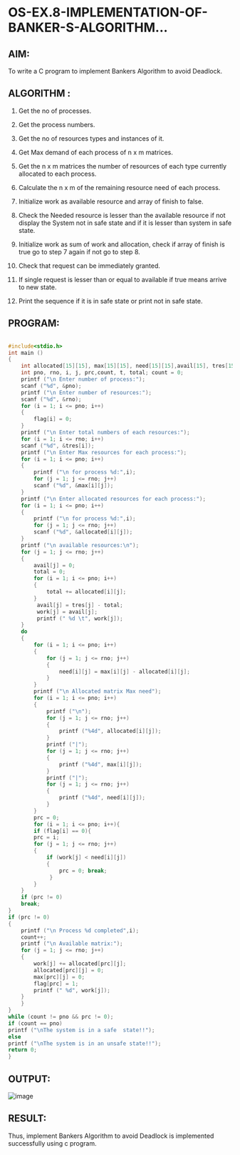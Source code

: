 # OS-EX.8-IMPLEMENTATION-OF-BANKER-S-ALGORITHM...

## **AIM**:

To write a C program to implement Bankers Algorithm to avoid Deadlock.

## **ALGORITHM** :

1. Get the no of processes.
   
2. Get the process numbers.
   
3. Get the no of resources types and instances of it.
   
4. Get Max demand of each process of n x m matrices.
   
5. Get the n x m matrices the number of resources of each type currently allocated to each process.
    
6. Calculate the n x m of the remaining resource need of each process.
    
7. Initialize work as available resource and array of finish to false.
    
8. Check the Needed resource is lesser than the available resource if not display the System not in safe state and if it is lesser than system in safe state.
    
9. Initialize work as sum of work and allocation, check if array of finish is true go to step 7 again if not go to step 8.
    
10. Check that request can be immediately granted.
    
11. If single request is lesser than or equal to available if true means arrive to new state.
    
12.  Print the sequence if it is in safe state or print not in safe state.

## PROGRAM:

```C

#include<stdio.h>
int main ()
{
    int allocated[15][15], max[15][15], need[15][15],avail[15], tres[15], work[1], flag[15];
    int pno, rno, i, j, prc,count, t, total; count = 0;
    printf ("\n Enter number of process:");
    scanf ("%d", &pno);
    printf ("\n Enter number of resources:");
    scanf ("%d", &rno);
    for (i = 1; i <= pno; i++)
    {
        flag[i] = 0;
    }
    printf ("\n Enter total numbers of each resources:");
    for (i = 1; i <= rno; i++)
    scanf ("%d", &tres[i]);
    printf ("\n Enter Max resources for each process:");
    for (i = 1; i <= pno; i++)
    {
        printf ("\n for process %d:",i);
        for (j = 1; j <= rno; j++)
        scanf ("%d", &max[i][j]);
    }
    printf ("\n Enter allocated resources for each process:"); 
    for (i = 1; i <= pno; i++)
    {
        printf ("\n for process %d:",i);
        for (j = 1; j <= rno; j++)
        scanf ("%d", &allocated[i][j]);
    }
    printf ("\n available resources:\n");
    for (j = 1; j <= rno; j++)
    {
        avail[j] = 0;
        total = 0;
        for (i = 1; i <= pno; i++)
        {
            total += allocated[i][j];
        }
         avail[j] = tres[j] - total;
         work[j] = avail[j];
         printf (" %d \t", work[j]);
    }
    do
    {
        for (i = 1; i <= pno; i++)
        {
            for (j = 1; j <= rno; j++)
            {
                need[i][j] = max[i][j] - allocated[i][j];
            }
        }
        printf ("\n Allocated matrix Max need");
        for (i = 1; i <= pno; i++)
        {
            printf ("\n");
            for (j = 1; j <= rno; j++)
            {
                printf ("%4d", allocated[i][j]);
            }
            printf ("|");
            for (j = 1; j <= rno; j++)
            {
                printf ("%4d", max[i][j]);
            }
            printf ("|");
            for (j = 1; j <= rno; j++)
            {
                printf ("%4d", need[i][j]);
            }
        }
        prc = 0;
        for (i = 1; i <= pno; i++){
        if (flag[i] == 0){
        prc = i;
        for (j = 1; j <= rno; j++)
        {
            if (work[j] < need[i][j])
            {
                prc = 0; break;
             }
        }     
    }
    if (prc != 0)
    break;
}
if (prc != 0)
{
    printf ("\n Process %d completed",i);
    count++;
    printf ("\n Available matrix:");
    for (j = 1; j <= rno; j++)
    {
        work[j] += allocated[prc][j];
        allocated[prc][j] = 0;
        max[prc][j] = 0;
        flag[prc] = 1;
        printf (" %d", work[j]);
    }
    }
}
while (count != pno && prc != 0);
if (count == pno)
printf ("\nThe system is in a safe  state!!");
else
printf ("\nThe system is in an unsafe state!!");
return 0;
}

```

## OUTPUT:

![image](https://github.com/Jayabharathi3/OS-EX.8-IMPLEMENTATION-OF-BANKER-S-ALGORITHM/assets/120367796/fe93293c-308c-4b64-92d9-5452d3286fb4)

## RESULT:

Thus, implement Bankers Algorithm to avoid Deadlock is implemented successfully using c program.

